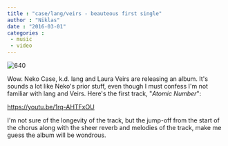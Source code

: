 ```yaml
---
title : "case/lang/veirs - beauteous first single"
author : "Niklas"
date : "2016-03-01"
categories : 
 - music
 - video
---
```


![640](https://niklasblog.com/wp-content/640.jpg)

Wow. Neko Case, k.d. lang and Laura Veirs are releasing an album. It's sounds a lot like Neko's prior stuff, even though I must confess I'm not familiar with lang and Veirs. Here's the first track, "_Atomic Number_":

https://youtu.be/1rq-AHTFxOU

I'm not sure of the longevity of the track, but the jump-off from the start of the chorus along with the sheer reverb and melodies of the track, make me guess the album will be wondrous.
